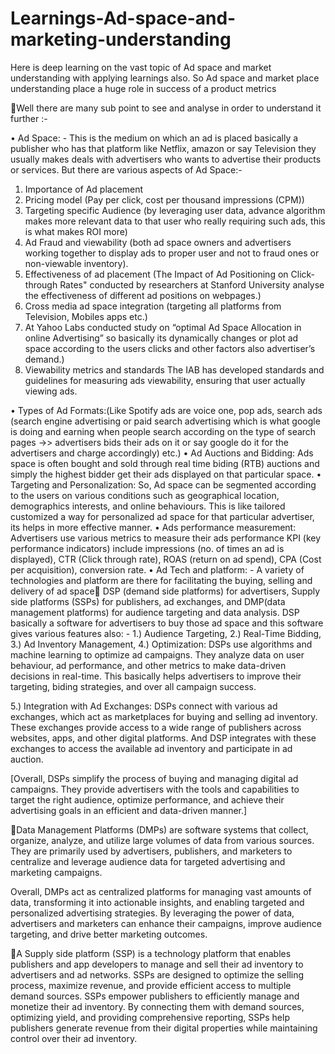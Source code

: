 # Learnings-Ad-space-and-marketing-understanding
Here is deep learning on the vast topic of Ad space and market understanding with applying learnings also.
So Ad space and market place understanding place a huge role in success of a product metrics 

Well there are many sub point to see and analyse in order to understand it further :-

•	Ad Space: - This is the medium on which an ad is placed basically a publisher who has that platform like Netflix, amazon or say Television they usually makes deals with advertisers who wants to advertise their products or services.
But there are various aspects of Ad Space:-
1.	Importance of Ad placement
2.	Pricing model (Pay per click, cost per thousand impressions (CPM))
3.	Targeting specific Audience (by leveraging user data, advance algorithm makes more relevant data to that user who really requiring such ads, this is what makes ROI more)
4.	Ad Fraud and viewability (both ad space owners and advertisers working together to display ads to proper user and not to fraud ones or non-viewable inventory).
5.	Effectiveness of ad placement (The Impact of Ad Positioning on Click-through Rates" conducted by researchers at Stanford University analyse the effectiveness of different ad positions on webpages.)
6.	Cross media ad space integration (targeting all platforms from Television, Mobiles apps etc.)
7.	At Yahoo Labs conducted study on “optimal Ad Space Allocation in online Advertising” so basically its dynamically changes or plot ad space according to the users clicks and other factors also advertiser’s demand.)
8.	Viewability metrics and standards The IAB has developed standards and guidelines for measuring ads viewability, ensuring that user actually viewing ads.




•	Types of Ad Formats:(Like Spotify ads are voice one, pop ads, search ads (search engine advertising or paid search advertising which is what google is doing and earning when people search according on the type of search pages ->> advertisers bids their ads on it or say google do it for the advertisers and charge accordingly) etc.)
•	Ad Auctions and Bidding: Ads space is often bought and sold through real time biding (RTB) auctions and simply the highest bidder get their ads displayed on that particular space.
•	Targeting and Personalization: So, Ad space can be segmented according to the users on various conditions such as geographical location, demographics interests, and online behaviours. This is like tailored customized a way for personalized ad space for that particular advertiser, its helps in more effective manner.
•	Ads performance measurement: Advertisers use various metrics to measure their ads performance 
KPI (key performance indicators) include impressions (no. of times an ad is displayed), CTR (Click through rate), ROAS (return on ad spend), CPA (Cost per acquisition), conversion rate.
•	Ad Tech and platform: - A variety of technologies and platform are there for facilitating the buying, selling and delivery of ad space DSP (demand side platforms) for advertisers, Supply side platforms (SSPs) for publishers, ad exchanges, and DMP(data management platforms) for audience targeting and data analysis.
DSP basically a software for advertisers to buy those ad space and this software gives various features also: -
1.)	Audience Targeting, 2.) Real-Time Bidding, 3.) Ad Inventory Management, 
4.) Optimization: DSPs use algorithms and machine learning to optimize ad campaigns. They analyze data on user behaviour, ad performance, and other metrics to make data-driven decisions in real-time. This basically helps advertisers to improve their targeting, biding strategies, and over all campaign success.

5.) Integration with Ad Exchanges: DSPs connect with various ad exchanges, which act as marketplaces for buying and selling ad inventory.
These exchanges provide access to a wide range of publishers across websites, apps, and other digital platforms.
And DSP integrates with these exchanges to access the available ad inventory and participate in ad auction.

[Overall, DSPs simplify the process of buying and managing digital ad campaigns. They provide advertisers with the tools and capabilities to target the right audience, optimize performance, and achieve their advertising goals in an efficient and data-driven manner.]


Data Management Platforms (DMPs) are software systems that collect, organize, analyze, and utilize large volumes of data from various sources. They are primarily used by advertisers, publishers, and marketers to centralize and leverage audience data for targeted advertising and marketing campaigns.

Overall, DMPs act as centralized platforms for managing vast amounts of data, transforming it into actionable insights, and enabling targeted and personalized advertising strategies. By leveraging the power of data, advertisers and marketers can enhance their campaigns, improve audience targeting, and drive better marketing outcomes.

A Supply side platform (SSP) is a technology platform that enables publishers and app developers to manage and sell their ad inventory to advertisers and ad networks. SSPs are designed to optimize the selling process, maximize revenue, and provide efficient access to multiple demand sources.
SSPs empower publishers to efficiently manage and monetize their ad inventory. By connecting them with demand sources, optimizing yield, and providing comprehensive reporting, SSPs help publishers generate revenue from their digital properties while maintaining control over their ad inventory.

